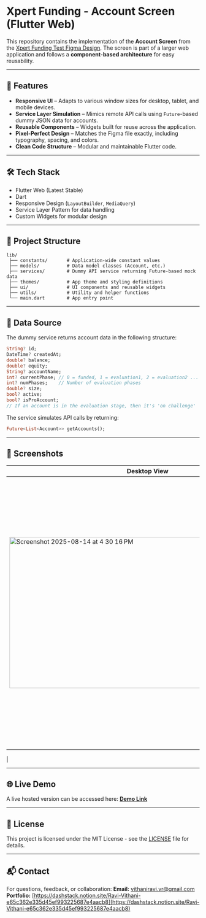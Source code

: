 # Xpert Funding - Account Screen (Flutter Web)

This repository contains the implementation of the **Account Screen** from the [Xpert Funding Test Figma Design](https://www.figma.com/design/HHrnaabkR4OIYzBV8BArOk/Xpert-Funding-Test?node-id=0-1&p=f&t=yQsYqfGOG7tGrRfe-0). The screen is part of a larger web application and follows a **component-based architecture** for easy reusability.

---

## 📌 Features

* **Responsive UI** – Adapts to various window sizes for desktop, tablet, and mobile devices.
* **Service Layer Simulation** – Mimics remote API calls using `Future`-based dummy JSON data for accounts.
* **Reusable Components** – Widgets built for reuse across the application.
* **Pixel-Perfect Design** – Matches the Figma file exactly, including typography, spacing, and colors.
* **Clean Code Structure** – Modular and maintainable Flutter code.

---

## 🛠️ Tech Stack

* Flutter Web (Latest Stable)
* Dart
* Responsive Design (`LayoutBuilder`, `MediaQuery`)
* Service Layer Pattern for data handling
* Custom Widgets for modular design

---

## 📂 Project Structure

```
lib/
 ├── constants/       # Application-wide constant values
 ├── models/          # Data model classes (Account, etc.)
 ├── services/        # Dummy API service returning Future-based mock data
 ├── themes/          # App theme and styling definitions
 ├── ui/              # UI components and reusable widgets
 ├── utils/           # Utility and helper functions
 └── main.dart        # App entry point
```

---

## 🔄 Data Source

The dummy service returns account data in the following structure:

```dart
String? id;
DateTime? createdAt;
double? balance;
double? equity;
String? accountName;
int? currentPhase; // 0 = funded, 1 = evaluation1, 2 = evaluation2 ...
int? numPhases;    // Number of evaluation phases
double? size;
bool? active;
bool? isProAccount;
// If an account is in the evaluation stage, then it's 'on challenge'
```

The service simulates API calls by returning:

```dart
Future<List<Account>> getAccounts();
```

---

## 📸 Screenshots

| Desktop View                                   | Mobile View                                  |
| ---------------------------------------------- | -------------------------------------------- |
|  <img width="721" height="394" alt="Screenshot 2025-08-14 at 4 30 16 PM" src="https://github.com/user-attachments/assets/b9e5deb7-af35-4dc2-80ac-c4042f56e70e" />  | <img width="325" height="705" alt="Screenshot 2025-08-14 at 4 30 37 PM" src="https://github.com/user-attachments/assets/1e75b9f6-9906-4b11-81e8-deec4e1a30bd" />
 |

---

## 🌐 Live Demo

A live hosted version can be accessed here: **[Demo Link](https://<your-demo-url>)**

---

## 📄 License

This project is licensed under the MIT License - see the [LICENSE](LICENSE) file for details.

---

## 📬 Contact

For questions, feedback, or collaboration:
**Email:** [vithaniravi.vr@gmail.com](mailto:vithaniravi.vr@gmail.com)
**Portfolio:** [https://dashstack.notion.site/Ravi-Vithani-e65c362e335d45ef993225687e4aacb8](https://dashstack.notion.site/Ravi-Vithani-e65c362e335d45ef993225687e4aacb8)
